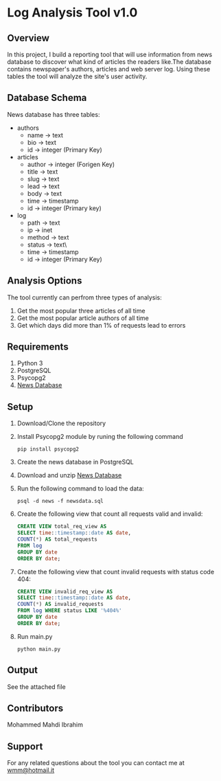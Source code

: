 # Log Analysis Tool v1.0

## Overview
In this project, I build a reporting tool that will use information from news database to discover what kind of articles the readers like.The database contains newspaper's authors, articles and web server log. Using these tables the tool will analyze the site's user activity.

## Database Schema
News database has three tables:
- authors
  - name -> text
  - bio -> text
  - id -> integer (Primary Key)
- articles
  - author -> integer (Forigen Key)
  - title -> text
  - slug -> text
  - lead -> text
  - body -> text
  - time -> timestamp
  - id -> integer (Primary key)
- log
  - path -> text
  - ip -> inet
  - method -> text
  - status -> text\  
  - time -> timestamp
  - id -> integer (Primary Key)

## Analysis Options
The tool currently can perfrom three types of analysis:
1. Get the most popular three articles of all time
2. Get the most popular article authors of all time
3. Get which days did more than 1% of requests lead to errors

## Requirements 
1. Python 3
2. PostgreSQL
3. Psycopg2
4. [News Database](https://d17h27t6h515a5.cloudfront.net/topher/2016/August/57b5f748_newsdata/newsdata.zip)

## Setup
1. Download/Clone the repository
2. Install Psycopg2 module by runing the following command
   
   `pip install psycopg2`

3. Create the news database in PostgreSQL
4. Download and unzip [News Database](https://d17h27t6h515a5.cloudfront.net/topher/2016/August/57b5f748_newsdata/newsdata.zip)
5. Run the following command to load the data:

   `psql -d news -f newsdata.sql`
6. Create the following view that count all requests valid and invalid: 
   
   ```sql 
   CREATE VIEW total_req_view AS
   SELECT time::timestamp::date AS date, 
   COUNT(*) AS total_requests 
   FROM log 
   GROUP BY date 
   ORDER BY date;
   ```
7. Create the following view that count invalid requests with status code 404:
   
   ```sql
   CREATE VIEW invalid_req_view AS 
   SELECT time::timestamp::date AS date, 
   COUNT(*) AS invalid_requests 
   FROM log WHERE status LIKE '%404%' 
   GROUP BY date 
   ORDER BY date;
   ```
8. Run main.py 
   
   `python main.py`

## Output
See the attached file

## Contributors
Mohammed Mahdi Ibrahim

## Support
For any related questions about the tool you can contact me at wmm@hotmail.it
